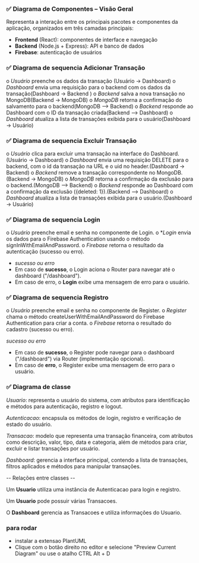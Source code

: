 ### ✅ Diagrama de Componentes – Visão Geral

Representa a interação entre os principais pacotes e componentes da aplicação, organizados em três camadas principais:

- **Frontend** (React): componentes de interface e navegação
- **Backend** (Node.js + Express): API e banco de dados
- **Firebase**: autenticação de usuários

### ✅ Diagrama de sequencia Adicionar Transação

o *Usuário* preenche os dados da transação (Usuário -> Dashboard)
o *Dashboard* envia uma requisição para o backend com os dados da transação(Dashboard -> Backend )
o *Backend* salva a nova transação no MongoDB(Backend -> MongoDB)
o *MongoDB* retorna a confirmação do salvamento para o backend(MongoDB --> Backend)
o *Backend* responde ao Dashboard com o ID da transação criada(Backend --> Dashboard)
o *Dashboard* atualiza a lista de transações exibida para o usuário(Dashboard -> Usuário)

### ✅ Diagrama de sequencia Excluir Transação 

o *Usuário* clica para excluir uma transação na interface do Dashboard.(Usuário -> Dashboard)
o *Dashboard* envia uma requisição DELETE para o backend, com o id da transação na URL e o uid no header.(Dashboard -> Backend)
o *Backend* remove a transação correspondente no MongoDB.(Backend -> MongoDB)
o *MongoDB* retorna a confirmação da exclusão para o backend.(MongoDB --> Backend)
o *Backend* responde ao Dashboard com a confirmação da exclusão ({deleted: 1}).(Backend --> Dashboard)
o *Dashboard* atualiza a lista de transações exibida para o usuário.(Dashboard -> Usuário)

### ✅ Diagrama de sequencia Login  

o *Usuário* preenche email e senha no componente de Login.
o **Login* envia os dados para o Firebase Authentication usando o método signInWithEmailAndPassword.
o *Firebase* retorna o resultado da autenticação (sucesso ou erro).

- *sucesso ou erro*
- Em caso de **sucesso**, o Login aciona o Router para navegar até o dashboard ("/dashboard").
- Em caso de erro, o **Login** exibe uma mensagem de erro para o usuário.

### ✅ Diagrama de sequencia Registro

o *Usuário* preenche email e senha no componente de Register.
o *Register* chama o método createUserWithEmailAndPassword do Firebase Authentication para criar a conta.
o *Firebase* retorna o resultado do cadastro (sucesso ou erro).

*sucesso ou erro*
- Em caso de **sucesso**, o Register pode navegar para o dashboard ("/dashboard") via Router (implementação opcional).
- Em caso de **erro**, o Register exibe uma mensagem de erro para o usuário.

### ✅ Diagrama de classe

*Usuario*: representa o usuário do sistema, com atributos para identificação e métodos para autenticação, registro e logout.

*Autenticacao*: encapsula os métodos de login, registro e verificação de estado do usuário.

*Transacao*: modelo que representa uma transação financeira, com atributos como descrição, valor, tipo, data e categoria, além de métodos para criar, excluir e listar transações por usuário.

*Dashboard*: gerencia a interface principal, contendo a lista de transações, filtros aplicados e métodos para manipular transações.

-- Relações entre classes --

Um **Usuario** utiliza uma instância de Autenticacao para login e registro.

Um **Usuario** pode possuir várias Transacoes.

O **Dashboard** gerencia as Transacoes e utiliza informações do Usuario.

### para rodar 
 - instalar a extensao PlantUML 
 - Clique com o botão direito no editor e selecione "Preview Current    Diagram" ou use o atalho CTRL Alt + D